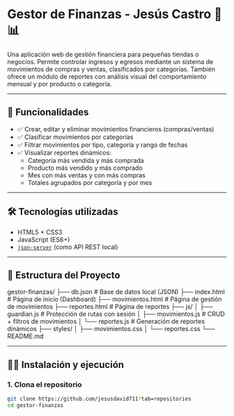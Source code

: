 # Gestor de Finanzas - Jesús Castro 💼📊

Una aplicación web de gestión financiera para pequeñas tiendas o negocios. Permite controlar ingresos y egresos mediante un sistema de movimientos de compras y ventas, clasificados por categorías. También ofrece un módulo de reportes con análisis visual del comportamiento mensual y por producto o categoría.

---

## 🚀 Funcionalidades

- ✅ Crear, editar y eliminar movimientos financieros (compras/ventas)
- ✅ Clasificar movimientos por categorías
- ✅ Filtrar movimientos por tipo, categoría y rango de fechas
- ✅ Visualizar reportes dinámicos:
  - Categoría más vendida y más comprada
  - Producto más vendido y más comprado
  - Mes con más ventas y con más compras
  - Totales agrupados por categoría y por mes

---

## 🛠️ Tecnologías utilizadas

- HTML5 + CSS3
- JavaScript (ES6+)
- [`json-server`](https://github.com/typicode/json-server) (como API REST local)

---

## 📁 Estructura del Proyecto

gestor-finanzas/
├── db.json # Base de datos local (JSON)
├── index.html # Página de inicio (Dashboard)
├── movimientos.html # Página de gestión de movimientos
├── reportes.html # Página de reportes
├── js/
│ ├── guardian.js # Protección de rutas con sesión
│ ├── movimientos.js # CRUD + filtros de movimientos
│ └── reportes.js # Generación de reportes dinámicos
├── styles/
│ ├── movimientos.css
│ └── reportes.css
└── README.md



---

## 🧑‍💻 Instalación y ejecución

### 1. Clona el repositorio
```bash
git clone https://github.com/jesusdavid711?tab=repositories
cd gestor-finanzas

